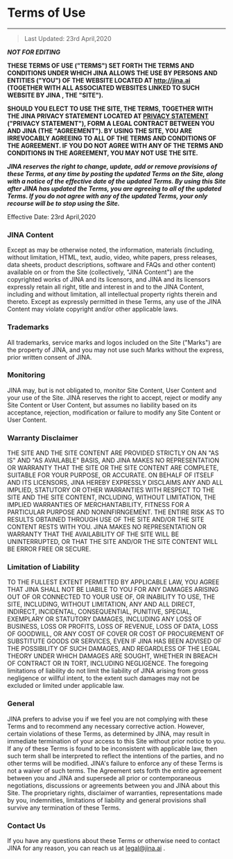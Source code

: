 # Terms of Use
----
> Last Updated: 23rd April,2020

***NOT FOR EDITING***

**THESE TERMS OF USE ("TERMS") SET FORTH THE TERMS AND CONDITIONS UNDER WHICH JINA ALLOWS THE USE BY PERSONS AND ENTITIES ("YOU") OF THE WEBSITE LOCATED AT http://jina.ai (TOGETHER WITH ALL ASSOCIATED WEBSITES LINKED TO SUCH WEBSITE BY JINA , THE "SITE").**

**SHOULD YOU ELECT TO USE THE SITE, THE TERMS, TOGETHER WITH THE JINA PRIVACY STATEMENT LOCATED AT [PRIVACY STATEMENT](https://github.com/jina-ai/legal/blob/master/PRIVACYSTATEMENT.md) ("PRIVACY STATEMENT"), FORM A LEGAL CONTRACT BETWEEN YOU AND JINA (THE "AGREEMENT"). BY USING THE SITE, YOU ARE IRREVOCABLY AGREEING TO ALL OF THE TERMS AND CONDITIONS OF THE AGREEMENT. IF YOU DO NOT AGREE WITH ANY OF THE TERMS AND CONDITIONS IN THE AGREEMENT, YOU MAY NOT USE THE SITE.**

***JINA reserves the right to change, update, add or remove provisions of these Terms, at any time by posting the updated Terms on the Site, along with a notice of the effective date of the updated Terms. By using this Site after JINA has updated the Terms, you are agreeing to all of the updated Terms. If you do not agree with any of the updated Terms, your only recourse will be to stop using the Site.***

Effective Date: 23rd April,2020

### JINA Content
Except as may be otherwise noted, the information, materials (including, without limitation, HTML, text, audio, video, white papers, press releases, data sheets, product descriptions, software and FAQs and other content) available on or from the Site (collectively, "JINA Content") are the copyrighted works of JINA and its licensors, and JINA and its licensors expressly retain all right, title and interest in and to the JINA Content, including and without limitation, all intellectual property rights therein and thereto. Except as expressly permitted in these Terms, any use of the JINA Content may violate copyright and/or other applicable laws.

### Trademarks 
All trademarks, service marks and logos included on the Site ("Marks") are the property of JINA, and you may not use such Marks without the express, prior written consent of JINA.

### Monitoring
JINA may, but is not obligated to, monitor Site Content, User Content and your use of the Site. JINA reserves the right to accept, reject or modify any Site Content or User Content, but assumes no liability based on its acceptance, rejection, modification or failure to modify any Site Content or User Content.

### Warranty Disclaimer
THE SITE AND THE SITE CONTENT ARE PROVIDED STRICTLY ON AN "AS IS" AND "AS AVAILABLE" BASIS, AND JINA MAKES NO REPRESENTATION OR WARRANTY THAT THE SITE OR THE SITE CONTENT ARE COMPLETE, SUITABLE FOR YOUR PURPOSE, OR ACCURATE. ON BEHALF OF ITSELF AND ITS LICENSORS, JINA HEREBY EXPRESSLY DISCLAIMS ANY AND ALL IMPLIED, STATUTORY OR OTHER WARRANTIES WITH RESPECT TO THE SITE AND THE SITE CONTENT, INCLUDING, WITHOUT LIMITATION, THE IMPLIED WARRANTIES OF MERCHANTABILITY, FITNESS FOR A PARTICULAR PURPOSE AND NONINFIRNGEMENT. THE ENTIRE RISK AS TO RESULTS OBTAINED THROUGH USE OF THE SITE AND/OR THE SITE CONTENT RESTS WITH YOU. JINA MAKES NO REPRESENTATION OR WARRANTY THAT THE AVAILABILITY OF THE SITE WILL BE UNINTERRUPTED, OR THAT THE SITE AND/OR THE SITE CONTENT WILL BE ERROR FREE OR SECURE.

### Limitation of Liability 
TO THE FULLEST EXTENT PERMITTED BY APPLICABLE LAW, YOU AGREE THAT JINA SHALL NOT BE LIABILE TO YOU FOR ANY DAMAGES ARISING OUT OF OR CONNECTED TO YOUR USE OF, OR INABILITY TO USE, THE SITE, INCLUDING, WITHOUT LIMITATION, ANY AND ALL DIRECT, INDIRECT, INCIDENTAL, CONSEQUENTIAL, PUNITIVE, SPECIAL, EXEMPLARY OR STATUTORY DAMAGES, INCLUDING ANY LOSS OF BUSINESS, LOSS OR PROFITS, LOSS OF REVENUE, LOSS OF DATA, LOSS OF GOODWILL, OR ANY COST OF COVER OR COST OF PROCUREMENT OF SUBSTITUTE GOODS OR SERVICES, EVEN IF JINA HAS BEEN ADVISED OF THE POSSIBILITY OF SUCH DAMAGES, AND REGARDLESS OF THE LEGAL THEORY UNDER WHICH DAMAGES ARE SOUGHT, WHETHER IN BREACH OF CONTRACT OR IN TORT, INCLUDING NEGLIGENCE. The foregoing limitations of liability do not limit the liability of JINA arising from gross negligence or willful intent, to the extent such damages may not be excluded or limited under applicable law.

### General
JINA prefers to advise you if we feel you are not complying with these Terms and to recommend any necessary corrective action. However, certain violations of these Terms, as determined by JINA, may result in immediate termination of your access to this Site without prior notice to you. If any of these Terms is found to be inconsistent with applicable law, then such term shall be interpreted to reflect the intentions of the parties, and no other terms will be modified. JINA's failure to enforce any of these Terms is not a waiver of such terms. The Agreement sets forth the entire agreement between you and JINA and supersede all prior or contemporaneous negotiations, discussions or agreements between you and JINA about this Site. The proprietary rights, disclaimer of warranties, representations made by you, indemnities, limitations of liability and general provisions shall survive any termination of these Terms.

### Contact Us
If you have any questions about these Terms or otherwise need to contact JINA for any reason, you can reach us at legal@jina.ai .
